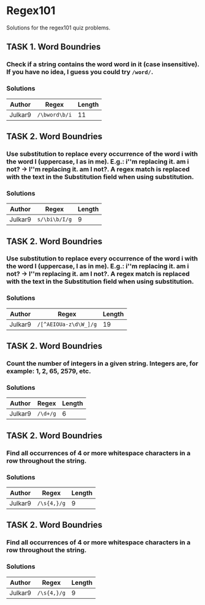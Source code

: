 # Regex101
Solutions for the regex101 quiz problems.  

## TASK 1. Word Boundries
### Check if a string contains the word word in it (case insensitive). If you have no idea, I guess you could try `/word/`.

### Solutions
| Author | Regex |  Length |
|--------|----------|--------|
|  Julkar9 | `/\bword\b/i`  | 11 |

## TASK 2. Word Boundries
### Use substitution to replace every occurrence of the word i with the word I (uppercase, I as in me). E.g.: i''m replacing it. am i not? -> I''m replacing it. am I not?. A regex match is replaced with the text in the Substitution field when using substitution.

### Solutions
| Author | Regex |  Length |
|--------|----------|--------|
|  Julkar9 | `s/\bi\b/I/g`  | 9 |

## TASK 2. Word Boundries
### Use substitution to replace every occurrence of the word i with the word I (uppercase, I as in me). E.g.: i''m replacing it. am i not? -> I''m replacing it. am I not?. A regex match is replaced with the text in the Substitution field when using substitution.

### Solutions
| Author | Regex |  Length |
|--------|----------|--------|
|  Julkar9 | `/[^AEIOUa-z\d\W_]/g`  | 19 |

## TASK 2. Word Boundries
### Count the number of integers in a given string. Integers are, for example: 1, 2, 65, 2579, etc.

### Solutions
| Author | Regex |  Length |
|--------|----------|--------|
|  Julkar9 | `/\d+/g`  | 6 |

## TASK 2. Word Boundries
### Find all occurrences of 4 or more whitespace characters in a row throughout the string.

### Solutions
| Author | Regex |  Length |
|--------|----------|--------|
|  Julkar9 | `/\s{4,}/g`  | 9 |

## TASK 2. Word Boundries
### Find all occurrences of 4 or more whitespace characters in a row throughout the string.

### Solutions
| Author | Regex |  Length |
|--------|----------|--------|
|  Julkar9 | `/\s{4,}/g`  | 9 |

 


